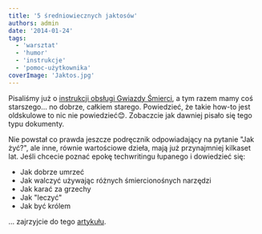 ```yaml
---
title: '5 średniowiecznych jaktosów'
authors: admin
date: '2014-01-24'
tags:
  - 'warsztat'
  - 'humor'
  - 'instrukcje'
  - 'pomoc-użytkownika'
coverImage: 'Jaktos.jpg'
---
```


Pisaliśmy już o
[instrukcji obsługi Gwiazdy Śmierci](../ten-dokument-warto-miec-pod-reka/index.md),
a tym razem mamy coś starszego... no dobrze, całkiem starego. Powiedzieć, że
takie how-to jest oldskulowe to nic nie powiedzieć😊. Zobaczcie jak dawniej
pisało się tego typu dokumenty.

<!--truncate-->

Nie powstał co prawda jeszcze podręcznik odpowiadający na pytanie "Jak żyć?",
ale inne, równie wartościowe dzieła, mają już przynajmniej kilkaset lat. Jeśli
chcecie poznać epokę techwritingu łupanego i dowiedzieć się:

- Jak dobrze umrzeć
- Jak walczyć używając różnych śmiercionośnych narzędzi
- Jak karać za grzechy
- Jak "leczyć"
- Jak być królem

... zajrzyjcie do tego
[artykułu](http://mentalfloss.com/article/52725/5-how-manuals-middle-ages).
